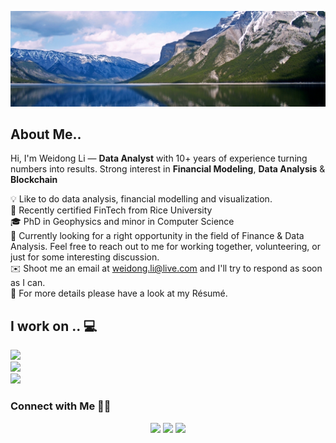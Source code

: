 ![Linkedin_Heading](images/56958.jpg)

## About Me.. 

Hi, I'm Weidong Li —  **Data Analyst** with 10+ years of experience turning numbers into results. Strong interest in **Financial Modeling**, **Data Analysis** & **Blockchain** 

💡  Like to do data analysis, financial modelling and visualization.\
🌱 Recently certified FinTech from Rice University \
🎓 PhD in Geophysics and minor in Computer Science \
💬  Currently looking for a right opportunity in the field of Finance & Data Analysis. Feel free to reach out to me for working together, volunteering, or just for some interesting discussion.\
✉️  Shoot me an email at weidong.li@live.com and I'll try to respond as soon as I can.\
📄  For more details please have a look at my Résumé.



## I work on .. 💻

<a href="https://www.python.org"><img src="https://img.shields.io/badge/-Python-lightgrey?style=flat&logo=python"></a>
\
<a href="https://github.com"><img src="https://img.shields.io/badge/-GitHub-lightgrey?style=flat&logo=github"></a>
\
<a href="https://code.visualstudio.com"><img src="https://img.shields.io/badge/-Visual%20Studio%20Code-lightgrey?style=flat&logo=visual-studio-code&logoColor=007ACC"></a>



<!-- section - connections -->

### Connect with Me  🤝🏻 

<p align="center">
<a href="https://docs.google.com/document/d/e/2PACX-1vSdT8j45WLhhfnDTVRcs7B8eYPAY6obi5YVYep5z6oap9d7UjBJrYIOew2ux4kf9BOFDADrSsndKcqQ/pub"><img src="https://img.shields.io/badge/-Resume-yellow"/></a>
<a href="https://www.linkedin.com/in/weidongli20/"><img src="https://img.shields.io/badge/IN-Weidong%20Li-blue"/></a>
<a href="mailto:weidong.li@live.com"><img src="https://img.shields.io/badge/%40-email%20me-brightgreen"/></a>
</p>
<!-- section - connections -->
